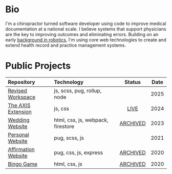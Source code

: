 
# Bio

I'm a chiropractor turned software developer using code to improve medical documentation at a national scale. I believe systems that support physicians are the key to improving outcomes and eliminating errors. Building on an early [background in robotics](https://van-wert-robotics-club.webnode.page/teams/), I'm using core web technologies to create and extend health record and practice management systems.

# Public Projects

|Repository|Technology|Status|Date|
|:---|:---|:---:|:---:|
|[Revised Workspace](https://github.com/tylernygrendc/revised-workspace)|js, scss, pug, rollup, node||2025|
|[The AXIS Extension](https://github.com/tylernygrendc/the-axis-extension)|js, css|[LIVE](https://chromewebstore.google.com/detail/the-axis-extension/gmhmfihiblelkdckpclocgpaogamnbck)|2024|
|[Wedding Website](https://github.com/tylernygrendc/wedding)|html, css, js, webpack, firestore|[ARCHIVED](https://nygrenkocsiswedding07162023.firebaseapp.com/)|2023|
|[Personal Website](https://github.com/tylernygrendc/bio)|pug, scss, js||2021|
|[Affirmation Website](https://github.com/tylernygrendc/hibarbora)|pug, css, js, express|[ARCHIVED](https://hibarbora.web.app/)|2020|
|[Bingo Game](https://github.com/tylernygrendc/assemblybingo)|html, css, js|[ARCHIVED](https://assemblybingo-6f5bd.web.app/)|2020|

